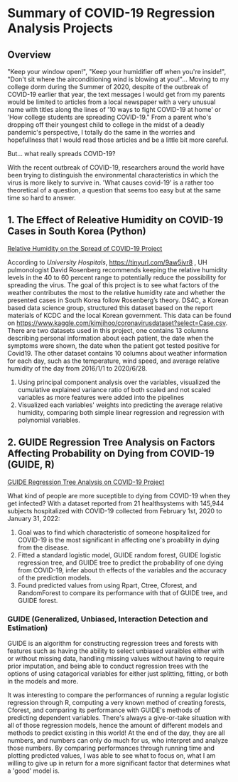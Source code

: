 # Summary of COVID-19 Regression Analysis Projects 
## Overview
"Keep your window open!", "Keep your humidifier off when you're inside!", "Don't sit where the airconditioning wind is blowing at you!"...
Moving to my college dorm during the Summer of 2020, despite of the outbreak of COVID-19 earlier that year, the text messages I would get from my parents would be limited to articles from a local newspaper with a very unusual name with titles along the lines of '10 ways to fight COVID-19 at home' or 'How college students are spreading COVID-19." From a parent who's dropping off their youngest child to college in the midst of a deadly pandemic's perspective, I totally do the same in the worries and hopefullness that I would read those articles and be a little bit more careful. 

But... what really spreads COVID-19? 

With the recent outbreak of COVID-19, researchers around the world have been trying to distinguish the environmental characteristics in which the virus is more likely to survive in. 'What causes covid-19' is a rather too theoretical of a question, a question that seems too easy but at the same time so hard to answer. 

## 1. The Effect of Releative Humidity on COVID-19 Cases in South Korea (Python)
[Relative Humidity on the Spread of COVID-19 Project](https://github.com/soneunii/relative-humidity-on-covid-19)


According to *University Hospitals*, https://tinyurl.com/9aw5jvr8 , UH pulmonologist David Rosenberg recommends
keeping the relative humidity levels in the 40 to 60 percent range to potentially reduce the possibility for
spreading the virus. The goal of this project is to see what factors of the weather contributes the most to
the relative humidity rate and whether the presented cases in South Korea follow Rosenberg’s theory.
DS4C, a Korean based data science group, structured this dataset based on the report materials of
KCDC and the local Korean government. This data can be found on
https://www.kaggle.com/kimjihoo/coronavirusdataset?select=Case.csv. There are two datasets used in
this project, one contains 13 columns describing personal information about each patient, the date when
the symptoms were shown, the date when the patient got tested positive for Covid19. The other dataset
contains 10 columns about weather information for each day, such as the temperature, wind speed, and
average relative humidity of the day from 2016/1/1 to 2020/6/28. 
  1) Using principal component analysis over the variables, visualized the cumulative explained variance ratio of both scaled and not scaled variables as more features were added into the pipelines 
  2) Visualized each variables' weights into predicting the average relative humidity, comparing both simple linear regression and regression with polynomial variables. 

## 2. GUIDE Regression Tree Analysis on Factors Affecting Probability on Dying from COVID-19 (GUIDE, R)
[GUIDE Regression Tree Analysis on COVID-19 Project](https://github.com/soneunii/GUIDE-regression-tree-analysis-covid19)


What kind of people are more suceptible to dying from COVID-19 when they get infected? With a dataset reported from 21 healthsystems with 145,944 subjects hospitalized with COVID-19 collected from February 1st, 2020 to January 31, 2022:
  1) Goal was to find which characteristic of someone hospitalized for COVID-19 is the most significant in affecting one's proability in dying from the disease. 
  2) Fitted a standard logistic model, GUIDE random forest, GUIDE logistic regression tree, and GUIDE tree to predict the probability of one dying from COVID-19, infer about th effects of the variables and the accuracy of the prediction models. 
  3) Found predicted values from using Rpart, Ctree, Cforest, and RandomForest to compare its performance with that of GUIDE tree, and GUIDE forest.

### GUIDE (Generalized, Unbiased, Interaction Detection and Estimation) 
GUIDE is an algorithm for constructing regression trees and forests with features such as having the ability to select unbiased varaibles either with or without missing data, handling missing values without having to require prior imputation, and being able to conduct regression trees with the options of using catagorical variables for either just splitting, fitting, or both in the models and more. 

It was interesting to compare the performances of running a regular logistic regression through R, computing a very known method of creating forests, Cforest, and comparing its performance with GUIDE's methods of predicting dependent variables. There's always a give-or-take situation with all of those regression models, hence the amount of different models and methods to predict existing in this world! At the end of the day, they are all numbers, and numbers can only do much for us, who interpret and analyze those numbers. By comparing performances through running time and plotting predicted values, I was able to see what to focus on, what I am willing to give up in return for a more significant factor that determines what a 'good' model is. 

  


